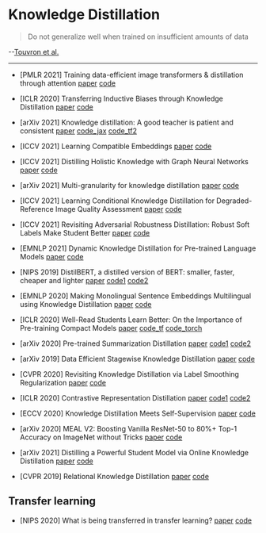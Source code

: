 # Knowledge Distillation

> Do not generalize well when trained on insufficient amounts of data

--[Touvron et al.](http://proceedings.mlr.press/v139/touvron21a/touvron21a.pdf)

--------------

* [PMLR 2021] Training data-efficient image transformers & distillation through attention [paper](http://proceedings.mlr.press/v139/touvron21a/touvron21a.pdf) [code](https://github.com/facebookresearch/deit)

* [ICLR 2020] Transferring Inductive Biases through Knowledge Distillation [paper](https://arxiv.org/pdf/2006.00555.pdf) [code](https://github.com/samiraabnar/Reflect)

* [arXiv 2021] Knowledge distillation: A good teacher is patient and consistent [paper](https://arxiv.org/pdf/2106.05237v1.pdf) [code_jax](https://github.com/google-research/big_transfer) [code_tf2](https://github.com/sayakpaul/FunMatch-Distillation)

* [ICCV 2021] Learning Compatible Embeddings [paper](https://openaccess.thecvf.com/content/ICCV2021/papers/Meng_Learning_Compatible_Embeddings_ICCV_2021_paper.pdf) [code](https://github.com/IrvingMeng/LCE)

* [ICCV 2021] Distilling Holistic Knowledge with Graph Neural Networks [paper](https://openaccess.thecvf.com/content/ICCV2021/papers/Zhou_Distilling_Holistic_Knowledge_With_Graph_Neural_Networks_ICCV_2021_paper.pdf) [code](https://github.com/wyc-ruiker/HKD)

* [arXiv 2021] Multi-granularity for knowledge distillation [paper](https://arxiv.org/pdf/2108.06681v1.pdf) [code](https://github.com/shaoeric/multi-granularity-distillation)

* [ICCV 2021] Learning Conditional Knowledge Distillation for Degraded-Reference Image Quality Assessment [paper](http://openaccess.thecvf.com//content/ICCV2021/papers/Zheng_Learning_Conditional_Knowledge_Distillation_for_Degraded-Reference_Image_Quality_Assessment_ICCV_2021_paper.pdf) [code](https://github.com/researchmm/ckdn)

* [ICCV 2021] Revisiting Adversarial Robustness Distillation: Robust Soft Labels Make Student Better [paper](http://openaccess.thecvf.com//content/ICCV2021/papers/Zi_Revisiting_Adversarial_Robustness_Distillation_Robust_Soft_Labels_Make_Student_Better_ICCV_2021_paper.pdf) [code](https://github.com/zibojia/rslad)

* [EMNLP 2021] Dynamic Knowledge Distillation for Pre-trained Language Models [paper](https://arxiv.org/pdf/2109.11295v1.pdf) [code](https://github.com/lancopku/DynamicKD)

* [NIPS 2019] DistilBERT, a distilled version of BERT: smaller, faster, cheaper and lighter [paper](https://arxiv.org/pdf/1910.01108v4.pdf) [code1](https://github.com/huggingface/transformers) [code2](https://github.com/huggingface/swift-coreml-transformers)

* [EMNLP 2020] Making Monolingual Sentence Embeddings Multilingual using Knowledge Distillation [paper](https://arxiv.org/pdf/2004.09813v2.pdf) [code](https://github.com/UKPLab/sentence-transformers)

* [ICLR 2020] Well-Read Students Learn Better: On the Importance of Pre-training Compact Models [paper](https://arxiv.org/pdf/1908.08962v2.pdf) [code_tf](https://github.com/google-research/bert) [code_torch](https://github.com/PAIR-code/lit)

* [arXiv 2020] Pre-trained Summarization Distillation [paper](https://arxiv.org/pdf/2010.13002v2.pdf) [code1](https://github.com/huggingface/transformers/blob/master/examples/seq2seq/README.md) [code2](http://tiny.cc/4iy0tz)

* [arXiv 2019] Data Efficient Stagewise Knowledge Distillation [paper](https://arxiv.org/pdf/1911.06786v3.pdf) [code](https://github.com/IvLabs/stagewise-knowledge-distillation)

* [CVPR 2020] Revisiting Knowledge Distillation via Label Smoothing Regularization [paper](https://arxiv.org/pdf/1909.11723v3.pdf) [code](https://github.com/yuanli2333/Teacher-free-Knowledge-Distillation)

* [ICLR 2020] Contrastive Representation Distillation [paper](https://arxiv.org/pdf/1910.10699v2.pdf) [code1](https://github.com/HobbitLong/RepDistiller) [code2](https://github.com/yoshitomo-matsubara/torchdistill)

* [ECCV 2020] Knowledge Distillation Meets Self-Supervision [paper](https://www.ecva.net/papers/eccv_2020/papers_ECCV/papers/123540562.pdf) [code](https://github.com/xuguodong03/SSKD)

* [arXiv 2020] MEAL V2: Boosting Vanilla ResNet-50 to 80%+ Top-1 Accuracy on ImageNet without Tricks [paper](https://arxiv.org/pdf/2009.08453v2.pdf) [code](https://github.com/szq0214/MEAL-V2)

* [arXiv 2021] Distilling a Powerful Student Model via Online Knowledge Distillation [paper](https://arxiv.org/pdf/2103.14473v2.pdf) [code](https://github.com/SJLeo/FFSD)


* [CVPR 2019] Relational Knowledge Distillation [paper](https://arxiv.org/pdf/1904.05068.pdf) [code](https://github.com/lenscloth/RKD)

## Transfer learning

* [NIPS 2020] What is being transferred in transfer learning? [paper](https://arxiv.org/pdf/2008.11687.pdf) [code](https://github.com/google-research/understanding-transfer-learning)
